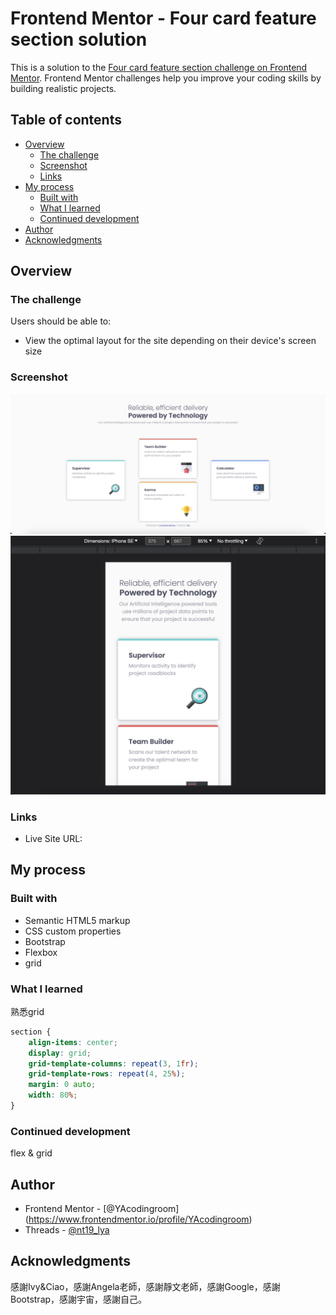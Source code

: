 # Frontend Mentor - Four card feature section solution

This is a solution to the [Four card feature section challenge on Frontend Mentor](https://www.frontendmentor.io/challenges/four-card-feature-section-weK1eFYK). Frontend Mentor challenges help you improve your coding skills by building realistic projects. 

## Table of contents

- [Overview](#overview)
  - [The challenge](#the-challenge)
  - [Screenshot](#screenshot)
  - [Links](#links)
- [My process](#my-process)
  - [Built with](#built-with)
  - [What I learned](#what-i-learned)
  - [Continued development](#continued-development)
- [Author](#author)
- [Acknowledgments](#acknowledgments)

## Overview
### The challenge
Users should be able to:
- View the optimal layout for the site depending on their device's screen size

### Screenshot
![screenshot-desktop](screenshot/screenshot-desktop.png)
![screenshot-mobile](screenshot/screenshot-mobile.png)

### Links
- Live Site URL: 

## My process
### Built with
- Semantic HTML5 markup
- CSS custom properties
- Bootstrap
- Flexbox
- grid

### What I learned
熟悉grid

```css
section {
    align-items: center;
    display: grid;
    grid-template-columns: repeat(3, 1fr);
    grid-template-rows: repeat(4, 25%);
    margin: 0 auto;
    width: 80%;
}
```

### Continued development
flex & grid

## Author
- Frontend Mentor - [@YAcodingroom]
(https://www.frontendmentor.io/profile/YAcodingroom)
- Threads - [@nt19_lya](https://www.threads.net/@nt19_lya)

## Acknowledgments
感謝Ivy&Ciao，感謝Angela老師，感謝靜文老師，感謝Google，感謝Bootstrap，感謝宇宙，感謝自己。
